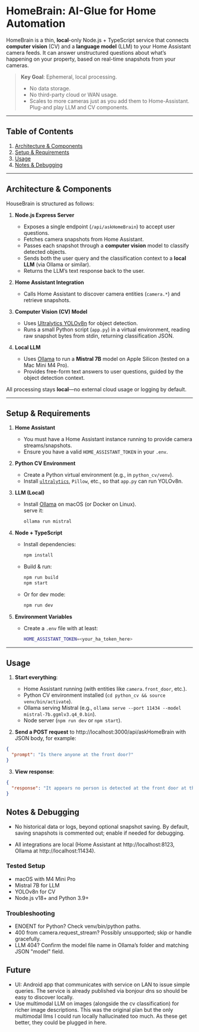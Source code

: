 # HomeBrain: AI-Glue for Home Automation

HomeBrain is a thin, **local**-only Node.js + TypeScript service that connects **computer vision** (CV) and a **language model** (LLM) to your Home Assistant camera feeds. It can answer unstructured questions about what’s happening on your property, based on real-time snapshots from your cameras.

> **Key Goal**: Ephemeral, local processing.  
> - No data storage.
> - No third-party cloud or WAN usage.
> - Scales to more cameras just as you add them to Home-Assistant. Plug-and play LLM and CV components.

---

## Table of Contents

1. [Architecture & Components](#architecture--components)  
2. [Setup & Requirements](#setup--requirements)  
3. [Usage](#usage)  
4. [Notes & Debugging](#notes--debugging)

---

## Architecture & Components

HouseBrain is structured as follows:

1. **Node.js Express Server**  
   - Exposes a single endpoint (`/api/askHomeBrain`) to accept user questions.  
   - Fetches camera snapshots from Home Assistant.  
   - Passes each snapshot through a **computer vision** model to classify detected objects.  
   - Sends both the user query and the classification context to a **local LLM** (via Ollama or similar).  
   - Returns the LLM’s text response back to the user.

2. **Home Assistant Integration**  
   - Calls Home Assistant to discover camera entities (`camera.*`) and retrieve snapshots.

3. **Computer Vision (CV) Model**  
   - Uses [Ultralytics YOLOv8n](https://github.com/ultralytics/ultralytics) for object detection.  
   - Runs a small Python script (`app.py`) in a virtual environment, reading raw snapshot bytes from stdin, returning classification JSON.

4. **Local LLM**  
   - Uses [Ollama](https://github.com/jmorganca/ollama) to run a **Mistral 7B** model on Apple Silicon (tested on a Mac Mini M4 Pro).  
   - Provides free-form text answers to user questions, guided by the object detection context.

All processing stays **local**—no external cloud usage or logging by default.

---

## Setup & Requirements

1. **Home Assistant**  
   - You must have a Home Assistant instance running to provide camera streams/snapshots.  
   - Ensure you have a valid `HOME_ASSISTANT_TOKEN` in your `.env`.

2. **Python CV Environment**  
   - Create a Python virtual environment (e.g., in `python_cv/venv`).  
   - Install [`ultralytics`](https://github.com/ultralytics/ultralytics), `Pillow`, etc., so that `app.py` can run YOLOv8n.

3. **LLM (Local)**  
   - Install [Ollama](https://github.com/jmorganca/ollama) on macOS (or Docker on Linux).  
  serve it:
     ```bash
     ollama run mistral
     ```
4. **Node + TypeScript**  
   - Install dependencies:
     ```bash
     npm install
     ```
   - Build & run:
     ```bash
     npm run build
     npm start
     ```
   - Or for dev mode:
     ```bash
     npm run dev
     ```
5. **Environment Variables**  
   - Create a `.env` file with at least:
     ```bash
     HOME_ASSISTANT_TOKEN=<your_ha_token_here>
     ```

---

## Usage

1. **Start everything**:
   - Home Assistant running (with entities like `camera.front_door`, etc.).  
   - Python CV environment installed (`cd python_cv && source venv/bin/activate`).  
   - Ollama serving Mistral (e.g., `ollama serve --port 11434 --model mistral-7b.ggmlv3.q4_0.bin`).  
   - Node server (`npm run dev` or `npm start`).

2. **Send a POST request** to http://localhost:3000/api/askHomeBrain with JSON body, for example:
```json
{
  "prompt": "Is there anyone at the front door?"
}
```

3. **View response**: 
```json
{
  "response": "It appears no person is detected at the front door at the moment."
}
```


## Notes & Debugging

- No historical data or logs, beyond optional snapshot saving. By default, saving snapshots is commented out; enable if needed for debugging.

- All integrations are local (Home Assistant at http://localhost:8123, Ollama at http://localhost:11434).
### Tested Setup
- macOS with M4 Mini Pro
- Mistral 7B for LLM
- YOLOv8n for CV
- Node.js v18+ and Python 3.9+

### Troubleshooting
- ENOENT for Python? Check venv/bin/python paths.
- 400 from camera.request_stream? Possibly unsupported; skip or handle gracefully.
- LLM 404? Confirm the model file name in Ollama’s folder and matching JSON "model" field.

## Future 
- UI: Android app that communicates with service on LAN to issue simple queries. The service is already published via bonjour dns so should be easy to discover locally.
- Use multimodal LLM on images (alongside the cv classification) for richer image descriptions. This was the original plan but the only multimodal llms I could run locally hallucinated too much. As these get better, they could be plugged in here. 